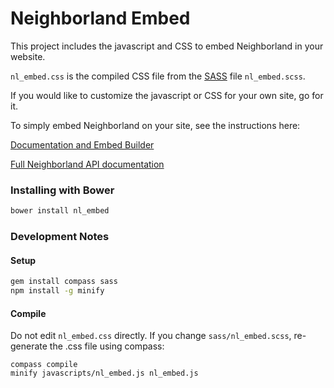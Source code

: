 # Neighborland Embed

This project includes the javascript and CSS to embed Neighborland in your website.

`nl_embed.css` is the compiled CSS file from the [SASS](http://sass-lang.com/) file `nl_embed.scss`.

If you would like to customize the javascript or CSS for your own site, go for it.

To simply embed Neighborland on your site, see the instructions here:

[Documentation and Embed Builder](https://neighborland.com/embed)

[Full Neighborland API documentation](https://neighborland.com/docs)

### Installing with Bower

```sh
bower install nl_embed
```

### Development Notes

#### Setup

```sh
gem install compass sass
npm install -g minify
```

#### Compile

Do not edit `nl_embed.css` directly. If you change `sass/nl_embed.scss`, re-generate the .css file using compass:

```
compass compile
minify javascripts/nl_embed.js nl_embed.js
```
